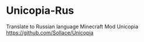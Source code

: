 # Unicopia-Rus
Translate to Russian language Minecraft Mod Unicopia https://github.com/Sollace/Unicopia
